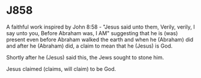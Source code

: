 # J858
A faithful work inspired by John 8:58 - "Jesus said unto them, Verily, verily, I say unto you, Before Abraham was, I AM" suggesting that he is (was) present even before Abraham walked the earth and when he (Abraham) did and after he (Abraham) did, a claim to mean that he (Jesus) is God. 

Shortly after he (Jesus) said this, the Jews sought to stone him.

Jesus claimed (claims, will claim) to be God.
